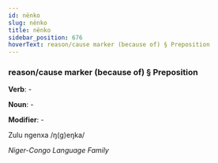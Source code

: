 ```yaml
---
id: nënko
slug: nënko
title: nënko
sidebar_position: 676
hoverText: reason/cause marker (because of) § Preposition
---
```


### reason/cause marker (because of) § Preposition

**Verb**: -

**Noun**: -

**Modifier**: -

Zulu ngenxa /ŋ(ɡ)eŋka/

*Niger-Congo Language Family*